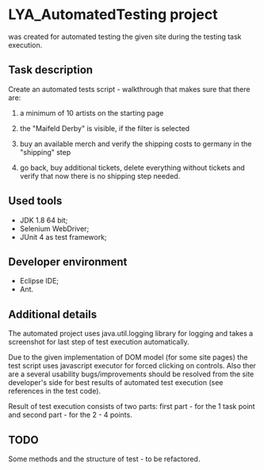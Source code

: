 # LYA_AutomatedTesting project 
was created for automated testing the given site during the testing task execution.

## Task description
Create an automated tests script - walkthrough that makes sure that there are:

1) a minimum of 10 artists on the starting page

2) the "Maifeld Derby" is visible, if the filter is selected

3) buy an available merch and verify the shipping costs to germany in the "shipping" step

4) go back, buy additional tickets, delete everything without tickets and verify that now there is no shipping step needed.

## Used tools
- JDK 1.8 64 bit;
- Selenium WebDriver;
- JUnit 4 as test framework;

## Developer environment
- Eclipse IDE;
- Ant.

## Additional details
The automated project uses java.util.logging library for logging and takes a screenshot for last step of test execution automatically.

Due to the given implementation of DOM model (for some site pages) the test script uses javascript executor for forced clicking on controls. Also ther are a several usability bugs/improvements should be resolved from the site developer's side for best results of automated test execution (see references in the test code).

Result of test execution consists of two parts: first part - for the 1 task point and second part - for the 2 - 4 points.

## TODO
Some methods and the structure of test - to be refactored. 
